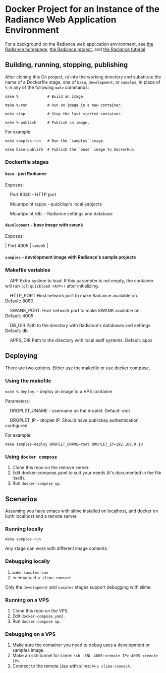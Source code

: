 # Docker Project for an Instance of the Radiance Web Application Environment

For a background on the Radiance web application environment, see
[the Radiance homepage](https://shirakumo.github.io/radiance-homepage/),
[the Radiance project](https://github.com/Shirakumo/radiance), and
[the Radiance tutorial](https://github.com/Shirakumo/radiance-tutorial/blob/master/Part%200.md).

## Building, running, stopping, publishing

After cloning this Git project, `cd` into the working directory and
substitute the name of a Dockerfile stage, one of `base`, `development`, or `samples`,
in place of `%` in any of the following `make` commands:

    make %             # Build an image.

    make %-run         # Run an image in a new container.

    make stop          # Stop the last started container.

    make %-publish     # Publish an image.

For example:

    make samples-run   # Run the `samples` image.

    make base-publish  # Publish the `base` image to DockerHub.

### Dockerfile stages

#### `base` - just Radiance

Exposes:

&nbsp;&nbsp;&nbsp;&nbsp;Port 8080           - HTTP port

&nbsp;&nbsp;&nbsp;&nbsp;Mountpoint /apps    - quicklisp's local-projects

&nbsp;&nbsp;&nbsp;&nbsp;Mountpoint /db.     - Radiance settings and database

#### `development` - base image with swank

Exposes:

| Port 4005 | swank |

#### `samples` - development image with Radiance's sample projects

### Makefile variables

&nbsp;&nbsp;&nbsp;&nbsp;APP               Extra system to load. If this parameter is not empty, the container
&nbsp;&nbsp;&nbsp;&nbsp;                  will run `(ql:quickload <APP>)` after initializing.

&nbsp;&nbsp;&nbsp;&nbsp;HTTP_PORT         Host network port to make Radiance available on.
&nbsp;&nbsp;&nbsp;&nbsp;                  Default: 8080

&nbsp;&nbsp;&nbsp;&nbsp;SWANK_PORT.       Host network port to make SWANK available on.
&nbsp;&nbsp;&nbsp;&nbsp;                  Default: 4005

&nbsp;&nbsp;&nbsp;&nbsp;DB_DIR            Path to the directory with Radiance's databases and settings.
&nbsp;&nbsp;&nbsp;&nbsp;                  Default: db

&nbsp;&nbsp;&nbsp;&nbsp;APPS_DIR          Path to the directory with local asdf systems. Default: apps

## Deploying

There are two options. Either use the makefile or use docker compose.

### Using the makefile

`make %-deploy`.       - deploy an image to a VPS container

Parameters:

&nbsp;&nbsp;&nbsp;&nbsp;DROPLET_UNAME     - username on the droplet. Default: root

&nbsp;&nbsp;&nbsp;&nbsp;DROPLET_IP        - droplet IP. Should have publickey authentication configured

For example:

    make samples-deploy DROPLET_UNAME=root DROPLET_IP=192.168.0.10

### Using `docker compose`

1. Clone this repo on the remove server.
2. Edit docker-compose.yaml to suit your needs (it's documented in the file itself).
3. Run `docker-compose up`.

## Scenarios

Assuming you have emacs with slime installed on localhost, and docker on both localhost and a remote server.

### Running locally

`make samples-run`

Any stage can work with different image contents.

### Debugging locally

1. `make samples-run`
2. In emacs: `M-x slime-connect`

Only the `development` and `samples` stages support debugging with slime.

### Running on a VPS

1. Clone this repo on the VPS.
2. Edit `docker-compose.yaml`.
3. Run `docker-compose up`.

### Debugging on a VPS

1. Make sure the container you need to debug uses a development or samples image.
2. Make an ssh tunnel for slime: `ssh -fNL 4005:<remote IP>:4005 <remote IP>`.
3. Connect to the remote Lisp with slime: `M-x slime-connect`.
